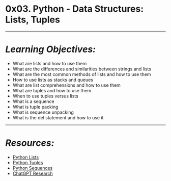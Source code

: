 # **0x03. Python - Data Structures: Lists, Tuples**
---
# *Learning Objectives:*
- What are lists and how to use them
- What are the differences and similarities between strings and lists
- What are the most common methods of lists and how to use them
- How to use lists as stacks and queues
- What are list comprehensions and how to use them
- What are tuples and how to use them
- When to use tuples versus lists
- What is a sequence
- What is tuple packing
- What is sequence unpacking
- What is the del statement and how to use it
---
# *Resources:*
- [Python Lists](https://docs.python.org/3/tutorial/datastructures.html#more-on-lists)
- [Python Tuples](https://docs.python.org/3/tutorial/datastructures.html#tuples-and-sequences)
- [Python Sequences](https://docs.python.org/3/tutorial/datastructures.html#sequences)
- [ChatGPT Research](https://chat.openai.com/share/4751e2dd-0593-4c5f-a4c7-c7fb64cd6ea8)
